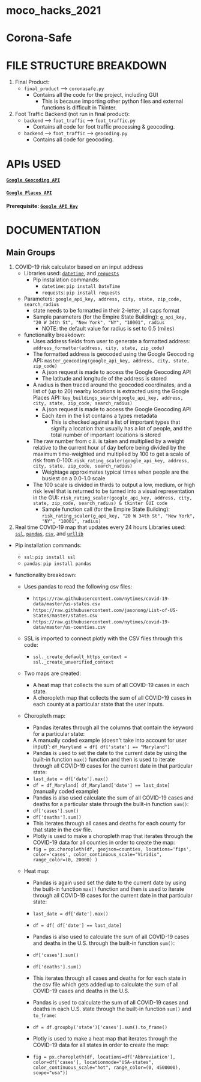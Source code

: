 # **moco_hacks_2021**
# **Corona-Safe**
#
# **FILE STRUCTURE BREAKDOWN**
1. Final Product:
    - `final_product` --> `coronasafe.py`
        - Contains all the code for the project, including GUI
            - This is because importing other python files and external functions is difficult in Tkinter.
2. Foot Traffic Backend (not run in final product):
    - `backend` --> `foot_traffic` --> `foot_traffic.py`
        - Contains all code for foot traffic processing & geocoding.
    - `backend` --> `foot_traffic` --> `geocoding.py`
        - Contains all code for geocoding.
#
# **APIs USED**
#### [`Google Geocoding API`](https://developers.google.com/maps/documentation/geocoding/overview)
#### [`Google Places API`](https://developers.google.com/maps/documentation/places/web-service/overview)
#### **Prerequisite**: [`Google API Key`](https://developers.google.com/maps/documentation/javascript/get-api-key)
#
# **DOCUMENTATION**
## **Main Groups**
1. COVID-19 risk calculator based on an input address
    - Libraries used: [`datetime`](https://docs.python.org/3/library/datetime.html), and [`requests`](https://pypi.org/project/requests/)
        - Pip installation commands:
            - `datetime`: `pip install DateTime`
            - `requests`: `pip install requests`
    - Parameters: `google_api_key, address, city, state, zip_code, search_radius`
        - state needs to be formatted in their 2-letter, all caps format
        - Sample parameters (for the Empire State Building): `g_api_key, "20 W 34th St", "New York", "NY", "10001", radius`
            - NOTE: the default value for radius is set to 0.5 (miles)
    - functionality breakdown:
        - Uses address fields from user to generate a formatted address: `address_formatter(address, city, state, zip_code)`
        - The formatted address is geocoded using the Google Geocoding API: `master_geocoding(google_api_key, address, city, state, zip_code)`
            - A json request is made to access the Google Geocoding API
            - The latitude and longitude of the address is stored
        - A radius is then traced around the geocoded coordinates, and a list of (up to 20) nearby locations is extracted using the Google Places API: `key_buildings_search(google_api_key, address, city, state, zip_code, search_radius)`
            - A json request is made to access the Google Geocoding API
            - Each item in the list contains a types metadata
                - This is checked against a list of important types that signify a location that usually has a lot of people, and the total number of important locations is stored
        - The raw number from c.ii. is taken and multiplied by a weight relative to the current hour of day before being divided by the maximum time-weighted and multiplied by 100 to get a scale of risk from 0-100: `risk_rating_scaler(google_api_key, address, city, state, zip_code, search_radius)`
            - Weightage approximates typical times when people are the busiest on a  0.0-1.0 scale
        - The 100 scale is divided in thirds to output a low, medium, or high risk level that is returned to be turned into a visual representation in the GUI: `risk_rating_scaler(google_api_key, address, city, state, zip_code, search_radius) & tkinter GUI code`
            - Sample function call (for the Empire State Building): `risk_rating_scaler(g_api_key, "20 W 34th St", "New York", "NY", "10001", radius)`
2. Real time COVID-19 map that updates every 24 hours
Libraries used: [`ssl`](https://docs.python.org/3/library/ssl.html), [`pandas`](https://pandas.pydata.org/), [`csv`](https://docs.python.org/3/library/csv.html), and [`urllib`](https://docs.python.org/3/library/urllib.html#module-urllib)

  * Pip installation commands:

	* `ssl`: `pip install ssl`
	* `pandas`: `pip install pandas`
* functionality breakdown:

  * Uses pandas to read the following csv files:

	* ``https://raw.githubusercontent.com/nytimes/covid-19-data/master/us-states.csv``
	* `https://raw.githubusercontent.com/jasonong/List-of-US-States/master/states.csv`
	* `https://raw.githubusercontent.com/nytimes/covid-19-data/master/us-counties.csv`
  * SSL is imported to connect plotly with the CSV files through this code:

	* ``ssl._create_default_https_context = ssl._create_unverified_context``
  * Two maps are created:

	* A heat map that collects the sum of all COVID-19 cases in each state.
	* A choropleth map that collects the sum of all COVID-19 cases in each county at a particular state that the user inputs.
  * Choropleth map:

	* Pandas iterates through all the columns that contain the keyword for a particular state:
  	* A manually coded example (doesn't take into account for user input)': ``df_Maryland = df[ df['state'] == "Maryland"]``
	* Pandas is used to set the date to the current date by using the built-in  function `max()` function and then is used to iterate through all COVID-19 cases for the current date in that particular state:
  	* `last_date = df['date'].max()`
  	* `df = df_Maryland[ df_Maryland['date'] == last_date]` (manually coded example)
	* Pandas is also used calculate the sum of all COVID-19 cases and deaths for a particular state through the built-in function `sum()`:
  	* `df['cases'].sum()`
  	* `df['deaths'].sum()`
  	* This iterates through all cases and deaths for each county for that state in the csv file.
	* Plotly is used to make a choropleth map that iterates through the COVID-19 data for all counties in order to create the map:
  	* `fig = px.choropleth(df, geojson=counties, locations='fips', color='cases', color_continuous_scale="Viridis", range_color=(0, 20000) )`
  * Heat map:

	* Pandas is again used set the date to the current date by using the built-in  function `max()` function and then is used to iterate through all COVID-19 cases for the current date in that particular state:

  	* `last_date = df['date'].max()`
  	* `df = df[ df['date'] == last_date]`
	* Pandas is also used to calculate the sum of all COVID-19 cases and deaths in the U.S. through the built-in function `sum()`:

  	* `df['cases'].sum()`
  	* `df['deaths'].sum()`
  	* This iterates through all cases and deaths for for each state in the csv file which gets added up to calculate the sum of all COVID-19 cases and deaths in the U.S.
	* Pandas is used to calculate the sum of all COVID-19 cases and deaths in each U.S. state through the built-in function `sum()` and `to_frame`:

  	* `df = df.groupby('state')['cases'].sum().to_frame()`
	* Plotly is used to make a heat map that iterates through the COVID-19 data for all states in order to create the map:

  	* `fig = px.choropleth(df, locations=df['Abbreviation'], color=df['cases'], locationmode="USA-states", color_continuous_scale="hot", range_color=(0, 4500000), scope="usa"))`